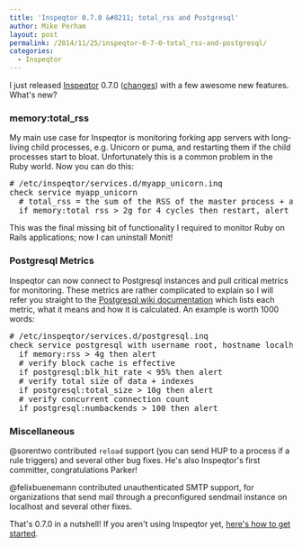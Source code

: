```yaml
---
title: 'Inspeqtor 0.7.0 &#8211; total_rss and Postgresql'
author: Mike Perham
layout: post
permalink: /2014/11/25/inspeqtor-0-7-0-total_rss-and-postgresql/
categories:
  - Inspeqtor
---
```

I just released [Inspeqtor][1] 0.7.0 ([changes][2]) with a few awesome new features.  What's new?
<!--more-->

### memory:total\_rss

My main use case for Inspeqtor is monitoring forking app servers with long-living child processes,
e.g. Unicorn or puma, and restarting them if the child processes start to bloat.  Unfortunately this
is a common problem in the Ruby world.  Now you can do this:

<pre>
# /etc/inspeqtor/services.d/myapp_unicorn.inq
check service myapp_unicorn
  # total_rss = the sum of the RSS of the master process + all child processes
  if memory:total_rss > 2g for 4 cycles then restart, alert
</pre>

This was the final missing bit of functionality I required to monitor Ruby on Rails applications; now I can
uninstall Monit!

### Postgresql Metrics

Inspeqtor can now connect to Postgresql instances and pull critical metrics for monitoring.  These
metrics are rather complicated to explain so I will refer you straight to the
[Postgresql wiki documentation](https://github.com/mperham/inspeqtor/wiki/Daemon-Specific-Metrics#postgresql) which
lists each metric, what it means and how it is calculated.  An example is worth 1000 words:

<pre>
# /etc/inspeqtor/services.d/postgresql.inq
check service postgresql with username root, hostname localhost, port 5432
  if memory:rss > 4g then alert
  # verify block cache is effective
  if postgresql:blk_hit_rate < 95% then alert
  # verify total size of data + indexes
  if postgresql:total_size > 10g then alert
  # verify concurrent connection count
  if postgresql:numbackends > 100 then alert
</pre>

### Miscellaneous

@sorentwo contributed `reload` support (you can send HUP to a process if a rule triggers) and several
other bug fixes.  He's also Inspeqtor's first committer, congratulations Parker!

@felixbuenemann contributed unauthenticated SMTP support, for organizations that send mail through
a preconfigured sendmail instance on localhost and several other fixes.

That's 0.7.0 in a nutshell! If you aren't using Inspeqtor yet, [here's how to get started][3].

 [1]: https://contribsys.com/inspeqtor
 [2]: https://github.com/mperham/inspeqtor/blob/master/Changes.md#070-1
 [3]: http://github.com/mperham/inspeqtor/wiki
